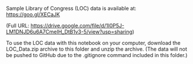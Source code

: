 Sample Library of Congress (LOC) data is available at: https://goo.gl/XECaJK

(Full URL: https://drive.google.com/file/d/1I0P5J-LM1DNJD6u6A7CmeIH_DtB1v3-5/view?usp=sharing)

To use the  LOC data with this notebook on your computer, download the LOC_Data.zip archive to this folder and unzip the archive. (The data will not be pushed to GitHub due to the .gitignore command included in this folder.) 
